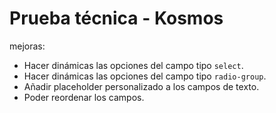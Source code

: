 # Prueba técnica - Kosmos

mejoras:

- Hacer dinámicas las opciones del campo tipo `select`.
- Hacer dinámicas las opciones del campo tipo `radio-group`.
- Añadir placeholder personalizado a los campos de texto.
- Poder reordenar los campos.
